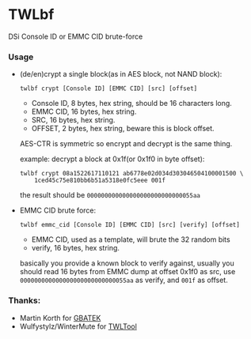# TWLbf
DSi Console ID or EMMC CID brute-force

### Usage
- (de/en)crypt a single block(as in AES block, not NAND block):

	`twlbf crypt [Console ID] [EMMC CID] [src] [offset]`

	- Console ID, 8 bytes, hex string, should be 16 characters long.
	- EMMC CID, 16 bytes, hex string.
	- SRC, 16 bytes, hex string.
	- OFFSET, 2 bytes, hex string, beware this is block offset.

	AES-CTR is symmetric so encrypt and decrypt is the same thing.

	example: decrypt a block at 0x1f(or 0x1f0 in byte offset):
	````
	twlbf crypt 08a1522617110121 ab6778e02d034d303046504100001500 \
		1ced45c75e810bb6b51a5318e0fc5eee 001f
	````
	the result should be `000000000000000000000000000055aa`

- EMMC CID brute force:

	`twlbf emmc_cid [Console ID] [EMMC CID] [src] [verify] [offset]`

	- EMMC CID, used as a template, will brute the 32 random bits
	- verify, 16 bytes, hex string.

	basically you provide a known block to verify against,
	usually you should read 16 bytes from EMMC dump at offset 0x1f0 as src,
	use `000000000000000000000000000055aa` as verify, and `001f` as offset.

### Thanks:
- Martin Korth for [GBATEK](http://problemkaputt.de/gbatek.htm)
- Wulfystylz/WinterMute for [TWLTool](https://github.com/WinterMute/twltool)
